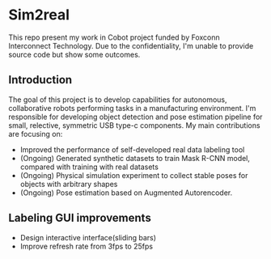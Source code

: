 # Sim2real
This repo present my work in Cobot project funded by Foxconn Interconnect Technology. Due to the confidentiality, I'm unable to provide source code but show some outcomes.

## Introduction
The goal of this project is to develop capabilities for autonomous, collaborative robots performing tasks in a manufacturing environment. I'm responsible for developing object detection and pose estimation pipeline for small, relective, symmetric USB type-c components. My main contributions are focusing on:
* Improved the performance of self-developed real data labeling tool
* (Ongoing) Generated synthetic datasets to train Mask R-CNN model, compared with training with real datasets
* (Ongoing) Physical simulation experiment to collect stable poses for objects with arbitrary shapes
* (Ongoing) Pose estimation based on Augmented Autorencoder.

## Labeling GUI improvements
* Design interactive interface(sliding bars)
* Improve refresh rate from 3fps to 25fps
